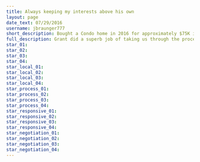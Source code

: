 ```yaml
---
title: Always keeping my interests above his own
layout: page
date_text: 07/29/2016
username: jbraunger777
short_description: Bought a Condo home in 2016 for approximately $75K in Fitchburg, WI.
full_description: Grant did a superb job of taking us through the process. He has integrity and professionalism.  At a couple of points he could have pushed for a self serving short cut that would have preserved the chance for a quick sale and commission, but Grant took the high road, always keeping my interests above his own. That is hard to find these days.
star_01: 
star_02:
star_03:
star_04: 
star_local_01:
star_local_02:
star_local_03:
star_local_04:
star_process_01:
star_process_02:
star_process_03:
star_process_04:
star_responsive_01:
star_responsive_02:
star_responsive_03:
star_responsive_04:
star_negotiation_01:
star_negotiation_02:
star_negotiation_03:
star_negotiation_04: 
---
```

<!-- All four stars will automatically be gold, Enter eeeeee when a star needs to be "turned off" -->
